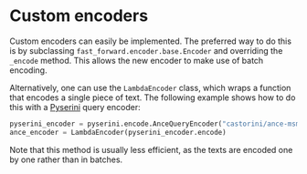 # Custom encoders

Custom encoders can easily be implemented. The preferred way to do this is by subclassing `fast_forward.encoder.base.Encoder` and overriding the `_encode` method. This allows the new encoder to make use of batch encoding.

Alternatively, one can use the `LambdaEncoder` class, which wraps a function that encodes a single piece of text. The following example shows how to do this with a [Pyserini](https://github.com/castorini/pyserini) query encoder:

```python
pyserini_encoder = pyserini.encode.AnceQueryEncoder("castorini/ance-msmarco-passage")
ance_encoder = LambdaEncoder(pyserini_encoder.encode)
```

Note that this method is usually less efficient, as the texts are encoded one by one rather than in batches.
